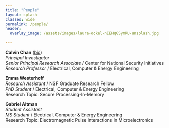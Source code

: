```yaml
---
title: "People"
layout: splash
classes: wide
permalink: /people/
header:
  overlay_image: /assets/images/laura-ockel-nIEHqGSymRU-unsplash.jpg

---
```


**Calvin Chan** ([bio](https://www.colorado.edu/center/nsi/calvin-chan))<br>
_Principal Investigator_<br>
_Senior Principal Research Associate_ / Center for National Security Initiatives<br>
_Research Professor_ / Electrical, Computer & Energy Engineering<br>

**Emma Westerhoff**<br>
_Research Assistant_ / NSF Graduate Research Fellow<br>
_PhD Student_ / Electrical, Computer & Energy Engineering<br>
Research Topic: Secure Processing-In-Memory<br>

**Gabriel Altman**<br>
_Student Assistant_<br>
_MS Student_ / Electrical, Computer & Energy Engineering<br>
Research Topic: Electromagnetic Pulse Interactions in Microelectronics<br>
